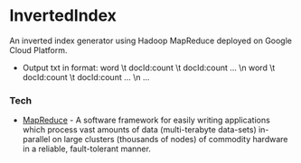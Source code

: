 # InvertedIndex
An inverted index generator using Hadoop MapReduce deployed on Google Cloud Platform.

- Output txt in format: 
word \t docId:count \t docId:count ...
\n word \t docId:count \t docId:count ...
\n ...


### Tech
* [MapReduce](https://github.com/apache/hadoop-mapreduce) -  A software framework for easily writing applications which process vast amounts of data (multi-terabyte data-sets) in-parallel on large clusters (thousands of nodes) of commodity hardware in a reliable, fault-tolerant manner.
